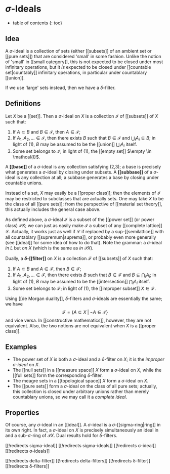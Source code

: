 
# $\sigma$-Ideals
* table of contents
{: toc}

## Idea

A $\sigma$-ideal is a collection of sets (either [[subsets]] of an ambient set or [[pure sets]]) that are considered 'small' in some fashion.  Unlike the notion of 'small' in [[small category]], this is not expected to be closed under most infinitary operations, but it *is* expected to be closed under [[countable set|countably]] infinitary operations, in particular under countablary [[union]].

If we use 'large' sets instead, then we have a $\delta$-filter.


## Definitions

Let $X$ be a [[set]].  Then a $\sigma$-ideal on $X$ is a collection $\mathcal{I}$ of [[subsets]] of $X$ such that:
1.  If $A \subset B$ and $B \in \mathcal{I}$, then $A \in \mathcal{I}$;
2.  If $A_1, A_2, \ldots \in \mathcal{I}$, then there exists $B$ such that $B \in \mathcal{I}$ and $\bigcup_i A_i \subseteq B$; in light of (1), $B$ may be assumed to be the [[union]] $\bigcup_i A_i$ itself.
3.  Some set belongs to $\mathcal{I}$; in light of (1), the [[empty set]] $\empty \in \mathcal{I}$.

A __[[base]]__ of a $\sigma$-ideal is any collection satisfying (2,3); a base is precisely what generates a $\sigma$-ideal by closing under subsets.  A __[[subbase]]__ of a $\sigma$-ideal is any collection at all; a subbase generates a base by closing under countable unions.

Instead of a set, $X$ may easily be a [[proper class]]; then the elements of $\mathcal{I}$ may be restricted to subclasses that are actually sets.  One may take $X$ to be the class of all [[pure sets]]; from the perspective of [[material set theory]], this actually includes the general case above.

As defined above, a $\sigma$-ideal $\mathcal{I}$ is a subset of the [[power set]] (or power class) $\mathcal{P}X$; we can just as easily make $\mathcal{I}$ a subset of any [[complete lattice]] $\mathcal{L}$.  Actually, it works just as well if $\mathcal{L}$ if replaced by a sup-[[semilattice]] with all countablary [[supremum|suprema]], or probably even more generally (see [[ideal]] for some idea of how to do that).  Note the grammar: a $\sigma$-ideal *in* $L$ but *on* $X$ (which is the same as *in* $\mathcal{P}X$).

Dually, a __$\delta$-[[filter]]__ on $X$ is a collection $\mathcal{F}$ of [[subsets]] of $X$ such that:
1.  If $A \subset B$ and $A \in \mathcal{F}$, then $B \in \mathcal{F}$;
2.  If $A_1, A_2, \ldots \in \mathcal{F}$, then there exists $B$ such that $B \in \mathcal{F}$ and $B \subseteq \bigcap_i A_i$; in light of (1), $B$ may be assumed to be the [[intersection]] $\bigcap_i A_i$ itself.
3.  Some set belongs to $\mathcal{F}$; in light of (1), the [[improper subset]] $X \in \mathcal{F}$.

Using [[de Morgan duality]], $\delta$-filters and $\sigma$-ideals are essentially the same; we have
$$ \mathcal{F} = \{ A \subseteq X \;|\; \neg{A} \in \mathcal{I} \} $$
and vice versa.  In [[constructive mathematics]], however, they are not equivalent.  Also, the two notions are not equivalent when $X$ is a [[proper class]].


## Examples

*  The power set of $X$ is both a $\sigma$-ideal and a $\delta$-filter on $X$; it is the _improper $\sigma$-ideal_ on $X$.
*  The [[null sets]] in a [[measure space]] $X$ form a $\sigma$-ideal on $X$, while the [[full sets]] form the corresponding $\delta$-filter.
*  The meagre sets in a [[topological space]] $X$ form a $\sigma$-ideal on $X$.
*  The [[pure sets]] form a $\sigma$-ideal on the class of all pure sets; actually, this collection is closed under arbitrary unions rather than merely countablary unions, so we may call it a _complete ideal_.


## Properties

Of course, any $\sigma$-ideal in an [[ideal]].  A $\sigma$-ideal is a $\sigma$-[[sigma-ring|ring]] in its own right.  In fact, a $\sigma$-ideal on $X$ is precisely simultaneously an ideal in and a sub-$\sigma$-ring of $\mathcal{P}X$.  Dual results hold for $\delta$-filters.


[[!redirects sigma-ideal]]
[[!redirects sigma-ideals]]
[[!redirects σ-ideal]]
[[!redirects σ-ideals]]

[[!redirects delta-filter]]
[[!redirects delta-filters]]
[[!redirects δ-filter]]
[[!redirects δ-filters]]
